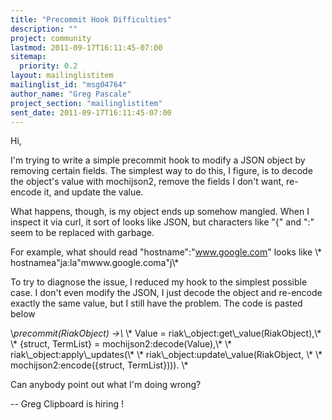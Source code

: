 ```yaml
---
title: "Precommit Hook Difficulties"
description: ""
project: community
lastmod: 2011-09-17T16:11:45-07:00
sitemap:
  priority: 0.2
layout: mailinglistitem
mailinglist_id: "msg04764"
author_name: "Greg Pascale"
project_section: "mailinglistitem"
sent_date: 2011-09-17T16:11:45-07:00
---
```



Hi,

I'm trying to write a simple precommit hook to modify a JSON object by
removing certain fields. The simplest way to do this, I figure, is to decode
the object's value with mochijson2, remove the fields I don't want,
re-encode it, and update the value.

What happens, though, is my object ends up somehow mangled. When I inspect
it via curl, it sort of looks like JSON, but characters like "{" and ":"
seem to be replaced with garbage.

For example, what should read "hostname":"www.google.com" looks like \\*
hostnamea"ja:la"mwww.google.coma"j\\*

To try to diagnose the issue, I reduced my hook to the simplest possible
case. I don't even modify the JSON, I just decode the object and re-encode
exactly the same value, but I still have the problem. The code is pasted
below

\\*precommit(RiakObject) -&gt;\\*
\\* Value = riak\\_object:get\\_value(RiakObject),\\*
\\* {struct, TermList} = mochijson2:decode(Value),\\*
\\* riak\\_object:apply\\_updates(\\*
\\* riak\\_object:update\\_value(RiakObject, \\*
\\* mochijson2:encode({struct, TermList}))).
\\*

Can anybody point out what I'm doing wrong?

-- 
Greg
Clipboard  is hiring
!
